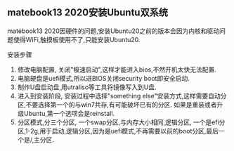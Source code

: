 ## matebook13 2020安装Ubuntu双系统
matebook13 2020因硬件的问题,安装Ubuntu20之前的版本会因为内核和驱动问题使得WiFi,触摸板使用不了,只能安装Ubuntu20.

安装步骤
1. 修改电脑配置, 关闭"极速启动",这样才能进入bios,不然开机太快无法配置. 
2. 电脑硬盘是uefi模式,所以进BIOS关闭security boot即安全启动.
3. 制作U盘启动盘,用utraliso等工具将镜像写入到U盘.
4. 进入到安装阶段, 安装过程中选择"something else"安装方式,这样需要自动分区,不要选择第一个的与win7共存,有可能破坏已有的分区.
如果是重装或者升级Ubuntu,第一个选项会是reinstall.
5. 分区模式,分三个分区, 一个swap分区,与内存大小相同,逻辑分区, 一个是efi分区,1-2g,用于启动,逻辑分区,因为是uefi模式,不再需要以前的boot分区,最后一个是/,主分区.
